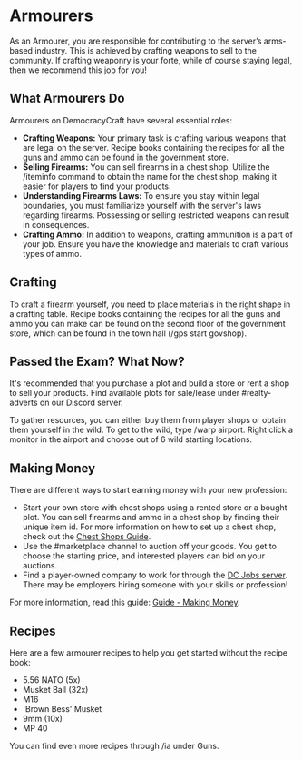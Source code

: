 # Armourers

As an Armourer, you are responsible for contributing to the server’s arms-based industry. This is achieved by crafting weapons to sell to the community. If crafting weaponry is your forte, while of course staying legal, then we recommend this job for you!

## What Armourers Do

Armourers on DemocracyCraft have several essential roles:
- **Crafting Weapons:** Your primary task is crafting various weapons that are legal on the server. Recipe books containing the recipes for all the guns and ammo can be found in the government store.
- **Selling Firearms:** You can sell firearms in a chest shop. Utilize the /iteminfo command to obtain the name for the chest shop, making it easier for players to find your products.
- **Understanding Firearms Laws:** To ensure you stay within legal boundaries, you must familiarize yourself with the server's laws regarding firearms. Possessing or selling restricted weapons can result in consequences.
- **Crafting Ammo:** In addition to weapons, crafting ammunition is a part of your job. Ensure you have the knowledge and materials to craft various types of ammo.

## Crafting

To craft a firearm yourself, you need to place materials in the right shape in a crafting table. Recipe books containing the recipes for all the guns and ammo you can make can be found on the second floor of the government store, which can be found in the town hall (/gps start govshop).

## Passed the Exam? What Now?

It's recommended that you purchase a plot and build a store or rent a shop to sell your products. Find available plots for sale/lease under #realty-adverts on our Discord server.

To gather resources, you can either buy them from player shops or obtain them yourself in the wild. To get to the wild, type /warp airport. Right click a monitor in the airport and choose out of 6 wild starting locations.

## Making Money

There are different ways to start earning money with your new profession:

- Start your own store with chest shops using a rented store or a bought plot. You can sell firearms and ammo in a chest shop by finding their unique item id. For more information on how to set up a chest shop, check out the [Chest Shops Guide](https://www.democracycraft.net/threads/chest-shops.76/).
- Use the #marketplace channel to auction off your goods. You get to choose the starting price, and interested players can bid on your auctions.
- Find a player-owned company to work for through the [DC Jobs server](https://discord.gg/Q8rNjddjjh). There may be employers hiring someone with your skills or profession!

For more information, read this guide: [Guide - Making Money](https://democracycraft.net/threads/making-money.1410/).

## Recipes

Here are a few armourer recipes to help you get started without the recipe book:
- 5.56 NATO (5x)
- Musket Ball (32x)
- M16
- 'Brown Bess' Musket
- 9mm (10x)
- MP 40

You can find even more recipes through /ia under Guns.
